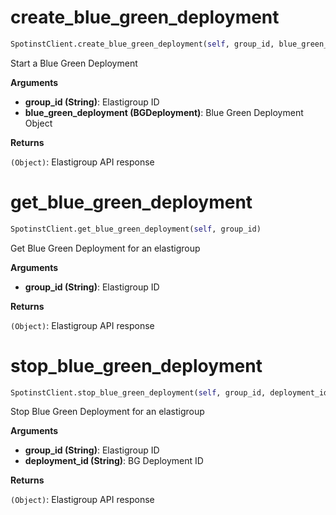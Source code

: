<h1 id="spotinst_sdk.SpotinstClient.create_blue_green_deployment">create_blue_green_deployment</h1>

```python
SpotinstClient.create_blue_green_deployment(self, group_id, blue_green_deployment)
```

Start a Blue Green Deployment

__Arguments__

- __group_id (String)__: Elastigroup ID
- __blue_green_deployment (BGDeployment)__: Blue Green Deployment Object

__Returns__

`(Object)`: Elastigroup API response

<h1 id="spotinst_sdk.SpotinstClient.get_blue_green_deployment">get_blue_green_deployment</h1>

```python
SpotinstClient.get_blue_green_deployment(self, group_id)
```

Get Blue Green Deployment for an elastigroup

__Arguments__

- __group_id (String)__: Elastigroup ID

__Returns__

`(Object)`: Elastigroup API response

<h1 id="spotinst_sdk.SpotinstClient.stop_blue_green_deployment">stop_blue_green_deployment</h1>

```python
SpotinstClient.stop_blue_green_deployment(self, group_id, deployment_id)
```

Stop Blue Green Deployment for an elastigroup

__Arguments__

- __group_id (String)__: Elastigroup ID
- __deployment_id (String)__:  BG Deployment ID

__Returns__

`(Object)`: Elastigroup API response

